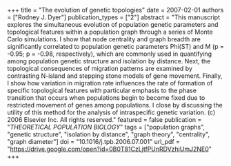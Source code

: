 +++
title = "The evolution of genetic topologies"
date = 2007-02-01
authors = ["Rodney J. Dyer"]
publication_types = ["2"]
abstract = "This manuscript explores the simultaneous evolution of population genetic parameters and topological features within a population graph through a series of Monte Carlo simulations. I show that node centrality and graph breadth are significantly correlated to population genetic parameters Phi(ST) and M (p = -0.95; p = -0.98, respectively), which are commonly used in quantifying among population genetic structure and isolation by distance. Next, the topological consequences of migration patterns are examined by contrasting N-island and stepping stone models of gene movement. Finally, I show how variation in migration rate influences the rate of formation of specific topological features with particular emphasis to the phase transition that occurs when populations begin to become fixed due to restricted movement of genes among populations. I close by discussing the utility of this method for the analysis of intraspecific genetic variation. (c) 2006 Elsevier Inc. All rights reserved."
featured = false
publication = "*THEORETICAL POPULATION BIOLOGY*"
tags = ["population graphs", "genetic structure", "isolation by distance", "graph theory", "centrality", "graph diameter"]
doi = "10.1016/j.tpb.2006.07.001"
url_pdf = "https://drive.google.com/open?id=0B0T81CzLjtfPUnRDVzhiUmJ2NE0"
+++
